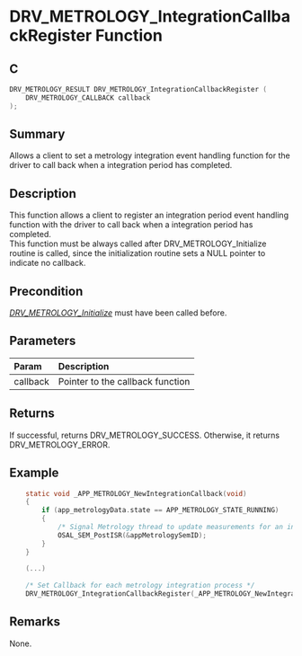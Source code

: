 # DRV_METROLOGY_IntegrationCallbackRegister Function

## C

```c
DRV_METROLOGY_RESULT DRV_METROLOGY_IntegrationCallbackRegister (
    DRV_METROLOGY_CALLBACK callback 
);
```

## Summary

Allows a client to set a metrology integration event handling function for the driver to call back when a integration period has completed.

## Description

This function allows a client to register an integration period event handling function with the driver to call back when a integration period has completed.   
This function must be always called after DRV_METROLOGY_Initialize routine is called, since the initialization routine sets a NULL pointer to indicate no callback.

## Precondition

[*DRV_METROLOGY_Initialize*](GUID-15B110AF-D87C-4DFC-A9B4-B32D12B324A0.html) must have been called before.

## Parameters

| Param | Description |
|:----- |:----------- |
| callback | Pointer to the callback function |

## Returns

If successful, returns DRV_METROLOGY_SUCCESS. Otherwise, it returns DRV_METROLOGY_ERROR.  

## Example

```c
    static void _APP_METROLOGY_NewIntegrationCallback(void)
    {
        if (app_metrologyData.state == APP_METROLOGY_STATE_RUNNING)
        {
            /* Signal Metrology thread to update measurements for an integration period */
            OSAL_SEM_PostISR(&appMetrologySemID);
        }
    }
      
    (...)
    
    /* Set Callback for each metrology integration process */
    DRV_METROLOGY_IntegrationCallbackRegister(_APP_METROLOGY_NewIntegrationCallback);
```

## Remarks

None.

